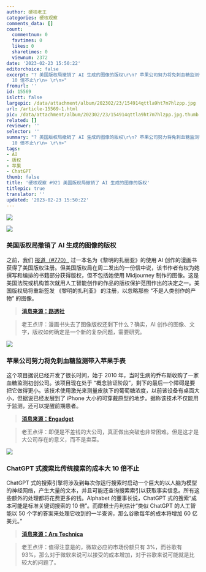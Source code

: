 ```yaml
---
author: 硬核老王
categories: 硬核观察
comments_data: []
count:
  commentnum: 0
  favtimes: 0
  likes: 0
  sharetimes: 0
  viewnum: 2372
date: '2023-02-23 15:50:22'
editorchoice: false
excerpt: "? 美国版权局撤销了 AI 生成的图像的版权\r\n? 苹果公司努力将免刺血糖监测带入苹果手表\r\n? ChatGPT 式搜索比传统搜索的成本大
  10 倍不止\r\n» \r\n»"
fromurl: ''
id: 15569
islctt: false
largepic: /data/attachment/album/202302/23/154914qttla9ht7m7hlzpp.jpg
url: /article-15569-1.html
pic: /data/attachment/album/202302/23/154914qttla9ht7m7hlzpp.jpg.thumb.jpg
related: []
reviewer: ''
selector: ''
summary: "? 美国版权局撤销了 AI 生成的图像的版权\r\n? 苹果公司努力将免刺血糖监测带入苹果手表\r\n? ChatGPT 式搜索比传统搜索的成本大
  10 倍不止\r\n» \r\n»"
tags:
- AI
- 版权
- 苹果
- ChatGPT
thumb: false
title: '硬核观察 #921 美国版权局撤销了 AI 生成的图像的版权'
titlepic: true
translator: ''
updated: '2023-02-23 15:50:22'
---
```


![](/data/attachment/album/202302/23/154914qttla9ht7m7hlzpp.jpg)


![](/data/attachment/album/202302/23/154940g1zl117klt1yk646.jpg)


### 美国版权局撤销了 AI 生成的图像的版权


之前，我们 [报道（#770）](/article-15070-1.html) 过一本名为《黎明的扎丽亚》的使用 AI 创作的漫画书获得了美国版权注册。但美国版权局在周二发出的一份信中说，该书作者有权为她撰写和编排的书籍部分获得版权，但不包括她使用 Midjourney 制作的图像。这是美国法院或机构首次就用人工智能创作的作品的版权保护范围作出的决定之一。美国版权局将重新签发 《黎明的扎利亚》 的注册，以忽略那些 “不是人类创作的产物” 的图像。



> 
> **[消息来源：路透社](https://www.reuters.com/legal/ai-created-images-lose-us-copyrights-test-new-technology-2023-02-22/)**
> 
> 
> 



> 
> 老王点评：漫画书失去了图像版权还剩下什么？确实，AI 创作的图像、文字，版权如何确定是一个新的复杂问题，需要研究。
> 
> 
> 


![](/data/attachment/album/202302/23/154922t53h1710pfa06177.jpg)


### 苹果公司努力将免刺血糖监测带入苹果手表


这个项目据说已经开发了很长时间，始于 2010 年，当时生病的乔布斯收购了一家血糖监测初创公司。该项目现在处于 “概念验证阶段”，剩下的最后一个障碍是要把它做得更小。该技术使用激光来测量皮肤下的葡萄糖浓度，以前该设备有桌面大小，但据说已经发展到了 iPhone 大小的可穿戴原型的地步。据称该技术不仅能用于监测，还可以提醒前期患者。



> 
> **[消息来源：Engadget](https://www.engadget.com/apple-watch-no-prick-blood-glucose-monitor-200137031.html)**
> 
> 
> 



> 
> 老王点评：即便是不差钱的大公司，真正做出突破也非常困难。但是这才是大公司存在的意义，而不是卖菜。
> 
> 
> 


![](/data/attachment/album/202302/23/154954zvv0tdtwknqt7022.jpg)


### ChatGPT 式搜索比传统搜索的成本大 10 倍不止


ChatGPT 式的搜索引擎将涉及到每次你运行搜索时启动一个巨大的以人脑为模型的神经网络，产生大量的文本，并且可能还查询搜索索引以获取事实信息。所有这些额外的处理都将花费更多的钱。Alphabet 的董事长说，ChatGPT 式的搜索“成本可能是标准关键词搜索的 10 倍”。而摩根士丹利估计“类似 ChatGPT 的人工智能以 50 个字的答案来处理它收到的一半查询，那么谷歌每年的成本将增加 60 亿美元。”



> 
> **[消息来源：Ars Technica](https://arstechnica.com/gadgets/2023/02/chatgpt-style-search-represents-a-10x-cost-increase-for-google-microsoft/)**
> 
> 
> 



> 
> 老王点评：值得注意是的，微软必应的市场份额只有 3%，而谷歌有 93%，那么对于微软来说可以接受的成本增加，对于谷歌来说可能就是比较大的问题了。
> 
> 
>